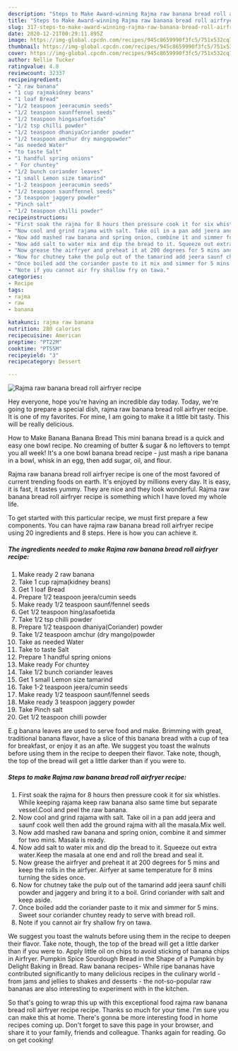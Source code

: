 ```yaml
---
description: "Steps to Make Award-winning Rajma raw banana bread roll airfryer recipe"
title: "Steps to Make Award-winning Rajma raw banana bread roll airfryer recipe"
slug: 317-steps-to-make-award-winning-rajma-raw-banana-bread-roll-airfryer-recipe
date: 2020-12-21T00:29:11.895Z
image: https://img-global.cpcdn.com/recipes/945c8659990f3fc5/751x532cq70/rajma-raw-banana-bread-roll-airfryer-recipe-recipe-main-photo.jpg
thumbnail: https://img-global.cpcdn.com/recipes/945c8659990f3fc5/751x532cq70/rajma-raw-banana-bread-roll-airfryer-recipe-recipe-main-photo.jpg
cover: https://img-global.cpcdn.com/recipes/945c8659990f3fc5/751x532cq70/rajma-raw-banana-bread-roll-airfryer-recipe-recipe-main-photo.jpg
author: Nellie Tucker
ratingvalue: 4.8
reviewcount: 32337
recipeingredient:
- "2 raw banana"
- "1 cup rajmakidney beans"
- "1 loaf Bread"
- "1/2 teaspoon jeeracumin seeds"
- "1/2 teaspoon saunffennel seeds"
- "1/2 teaspoon hingasafoetida"
- "1/2 tsp chilli powder"
- "1/2 teaspoon dhaniyaCoriander powder"
- "1/2 teaspoon amchur dry mangopowder"
- "as needed Water"
- "to taste Salt"
- "1 handful spring onions"
- " For chuntey"
- "1/2 bunch coriander leaves"
- "1 small Lemon size tamarind"
- "1-2 teaspoon jeeracumin seeds"
- "1/2 teaspoon saunffennel seeds"
- "3 teaspoon jaggery powder"
- "Pinch salt"
- "1/2 teaspoon chilli powder"
recipeinstructions:
- "First soak the rajma for 8 hours then pressure cook it for six whistles. While keeping rajama keep raw banana also same time but separate vessel.Cool and peel the raw banana."
- "Now cool and grind rajama with salt. Take oil in a pan add jeera and saunf cook well then add the ground rajma with all the masala.Mix well."
- "Now add mashed raw banana and spring onion, combine it and simmer for two mins. Masala is ready."
- "Now add salt to water mix and dip the bread to it. Squeeze out extra water.Keep the masala at one end and roll the bread and seal it."
- "Now grease the airfryer and preheat it at 200 degrees for 5 mins and keep the rolls in the airfyer. Airfyer at same temperature for 8 mins turning the sides once."
- "Now for chutney take the pulp out of the tamarind add jeera saunf chilli powder and jaggery and bring it to a boil. Grind coriander with salt and keep aside."
- "Once boiled add the coriander paste to it mix and simmer for 5 mins. Sweet sour coriander chuntey ready to serve with bread roll."
- "Note if you cannot air fry shallow fry on tawa."
categories:
- Recipe
tags:
- rajma
- raw
- banana

katakunci: rajma raw banana 
nutrition: 280 calories
recipecuisine: American
preptime: "PT22M"
cooktime: "PT55M"
recipeyield: "3"
recipecategory: Dessert

---
```



![Rajma raw banana bread roll airfryer recipe](https://img-global.cpcdn.com/recipes/945c8659990f3fc5/751x532cq70/rajma-raw-banana-bread-roll-airfryer-recipe-recipe-main-photo.jpg)

Hey everyone, hope you're having an incredible day today. Today, we're going to prepare a special dish, rajma raw banana bread roll airfryer recipe. It is one of my favorites. For mine, I am going to make it a little bit tasty. This will be really delicious.

How to Make Banana Banana Bread This mini banana bread is a quick and easy one bowl recipe. No creaming of butter &amp; sugar &amp; no leftovers to tempt you all week! It&#39;s a one bowl banana bread recipe - just mash a ripe banana in a bowl, whisk in an egg, then add sugar, oil, and flour.

Rajma raw banana bread roll airfryer recipe is one of the most favored of current trending foods on earth. It's enjoyed by millions every day. It is easy, it is fast, it tastes yummy. They are nice and they look wonderful. Rajma raw banana bread roll airfryer recipe is something which I have loved my whole life.


To get started with this particular recipe, we must first prepare a few components. You can have rajma raw banana bread roll airfryer recipe using 20 ingredients and 8 steps. Here is how you can achieve it.

<!--inarticleads1-->

##### The ingredients needed to make Rajma raw banana bread roll airfryer recipe:

1. Make ready 2 raw banana
1. Take 1 cup rajma(kidney beans)
1. Get 1 loaf Bread
1. Prepare 1/2 teaspoon jeera/cumin seeds
1. Make ready 1/2 teaspoon saunf/fennel seeds
1. Get 1/2 teaspoon hing/asafoetida
1. Take 1/2 tsp chilli powder
1. Prepare 1/2 teaspoon dhaniya(Coriander) powder
1. Take 1/2 teaspoon amchur (dry mango)powder
1. Take as needed Water
1. Take to taste Salt
1. Prepare 1 handful spring onions
1. Make ready  For chuntey
1. Take 1/2 bunch coriander leaves
1. Get 1 small Lemon size tamarind
1. Take 1-2 teaspoon jeera/cumin seeds
1. Make ready 1/2 teaspoon saunf/fennel seeds
1. Make ready 3 teaspoon jaggery powder
1. Take Pinch salt
1. Get 1/2 teaspoon chilli powder


E.g banana leaves are used to serve food and make. Brimming with great, traditional banana flavor, have a slice of this banana bread with a cup of tea for breakfast, or enjoy it as an afte. We suggest you toast the walnuts before using them in the recipe to deepen their flavor. Take note, though, the top of the bread will get a little darker than if you were to. 

<!--inarticleads2-->

##### Steps to make Rajma raw banana bread roll airfryer recipe:

1. First soak the rajma for 8 hours then pressure cook it for six whistles. While keeping rajama keep raw banana also same time but separate vessel.Cool and peel the raw banana.
1. Now cool and grind rajama with salt. Take oil in a pan add jeera and saunf cook well then add the ground rajma with all the masala.Mix well.
1. Now add mashed raw banana and spring onion, combine it and simmer for two mins. Masala is ready.
1. Now add salt to water mix and dip the bread to it. Squeeze out extra water.Keep the masala at one end and roll the bread and seal it.
1. Now grease the airfryer and preheat it at 200 degrees for 5 mins and keep the rolls in the airfyer. Airfyer at same temperature for 8 mins turning the sides once.
1. Now for chutney take the pulp out of the tamarind add jeera saunf chilli powder and jaggery and bring it to a boil. Grind coriander with salt and keep aside.
1. Once boiled add the coriander paste to it mix and simmer for 5 mins. Sweet sour coriander chuntey ready to serve with bread roll.
1. Note if you cannot air fry shallow fry on tawa.


We suggest you toast the walnuts before using them in the recipe to deepen their flavor. Take note, though, the top of the bread will get a little darker than if you were to. Apply little oil on chips to avoid sticking of banana chips in Airfryer. Pumpkin Spice Sourdough Bread in the Shape of a Pumpkin by Delight Baking in Bread. Raw banana recipes- While ripe bananas have contributed significantly to many delicious recipes in the culinary world - from jams and jellies to shakes and desserts - the not-so-popular raw bananas are also interesting to experiment with in the kitchen. 

So that's going to wrap this up with this exceptional food rajma raw banana bread roll airfryer recipe recipe. Thanks so much for your time. I'm sure you can make this at home. There's gonna be more interesting food in home recipes coming up. Don't forget to save this page in your browser, and share it to your family, friends and colleague. Thanks again for reading. Go on get cooking!
